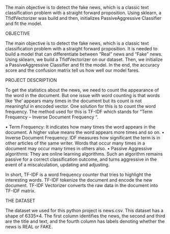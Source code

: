 The main objective is to detect the fake news, which is a classic text classification problem with a straight forward proposition. 
Using sklearn, a TfidfVectorizer was build and then, initializes PassiveAggressive Classifier and fit the model.

OBJECTIVE

The main objective is to detect the fake news, which is a classic text classification problem with a straight forward proposition. 
It is needed to build a model that can differentiate between “Real” news and “Fake” news. Using sklearn, we build a TfidfVectorizer on our dataset. 
Then, we initialize a PassiveAggressive Classifier and fit the model. In the end, the accuracy score and the confusion matrix tell us how well our model fares.

PROJECT DESCRIPTION

To get the statistics about the news, we need to count the appearance of the word in the document. But one issue with word counting is that words 
like ‘the’ appears many times in the document but its count is not meaningful in encoded vector.
One solution for this is to count the word frequency. The method used for this is TF-IDF which stands for “Term Frequency – Inverse Document Frequency “.

•	Term Frequency: It indicates how many times the word appears in the document. A higher value means the word appears more times and so on.
•	Inverse Document Frequency: IDF measures how significant the term is in other articles of the same writer. Words that occur many times in a 
  document may occur many times in others also.
•	Passive Aggressive algorithms: They are online learning algorithms. Such an algorithm remains passive for a correct classification outcome, and turns 
  aggressive in the event of a miscalculation, updating and adjusting.

In short, TF-IDF is a word frequency counter that tries to highlight the interesting words. TF-IDF tokenize the document and encode the new document. 
TF-IDF Vectorizer converts the raw data in the document into TF-IDF matrix.

THE DATASET

The dataset we used for this python project is news.csv. This dataset has a shape of 6335×4. The first column identifies the news, the second and third are 
the title and text, and the fourth column has labels denoting whether the news is REAL or FAKE.
